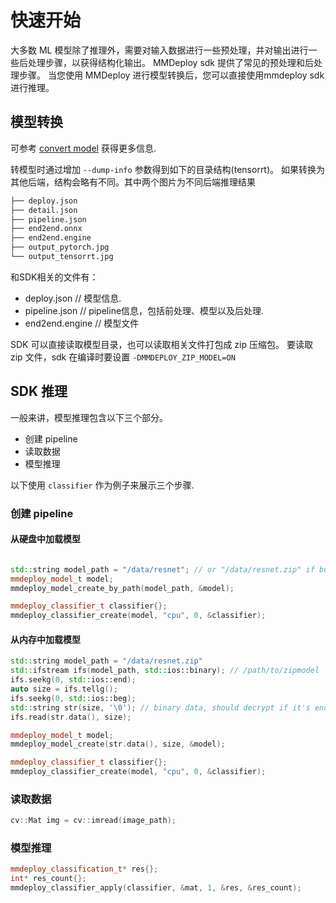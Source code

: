 # 快速开始

大多数 ML 模型除了推理外，需要对输入数据进行一些预处理，并对输出进行一些后处理步骤，以获得结构化输出。 MMDeploy sdk 提供了常见的预处理和后处理步骤。 当您使用 MMDeploy 进行模型转换后，您可以直接使用mmdeploy sdk 进行推理。

## 模型转换

可参考 [convert model](../02-how-to-run/convert_model.md) 获得更多信息.

转模型时通过增加 `--dump-info` 参数得到如下的目录结构(tensorrt)。 如果转换为其他后端，结构会略有不同。其中两个图片为不同后端推理结果

```bash
├── deploy.json
├── detail.json
├── pipeline.json
├── end2end.onnx
├── end2end.engine
├── output_pytorch.jpg
└── output_tensorrt.jpg
```

和SDK相关的文件有：

- deploy.json    // 模型信息.
- pipeline.json  // pipeline信息，包括前处理、模型以及后处理.
- end2end.engine // 模型文件

SDK 可以直接读取模型目录，也可以读取相关文件打包成 zip 压缩包。 要读取 zip 文件，sdk 在编译时要设置 `-DMMDEPLOY_ZIP_MODEL=ON`

## SDK 推理

一般来讲，模型推理包含以下三个部分。

- 创建 pipeline
- 读取数据
- 模型推理

以下使用 `classifier` 作为例子来展示三个步骤.

### 创建 pipeline

#### 从硬盘中加载模型

```cpp

std::string model_path = "/data/resnet"; // or "/data/resnet.zip" if build with `-DMMDEPLOY_ZIP_MODEL=ON`
mmdeploy_model_t model;
mmdeploy_model_create_by_path(model_path, &model);

mmdeploy_classifier_t classifier{};
mmdeploy_classifier_create(model, "cpu", 0, &classifier);
```

#### 从内存中加载模型

```cpp
std::string model_path = "/data/resnet.zip"
std::ifstream ifs(model_path, std::ios::binary); // /path/to/zipmodel
ifs.seekg(0, std::ios::end);
auto size = ifs.tellg();
ifs.seekg(0, std::ios::beg);
std::string str(size, '\0'); // binary data, should decrypt if it's encrypted
ifs.read(str.data(), size);

mmdeploy_model_t model;
mmdeploy_model_create(str.data(), size, &model);

mmdeploy_classifier_t classifier{};
mmdeploy_classifier_create(model, "cpu", 0, &classifier);
```

### 读取数据

```cpp
cv::Mat img = cv::imread(image_path);
```

### 模型推理

```cpp
mmdeploy_classification_t* res{};
int* res_count{};
mmdeploy_classifier_apply(classifier, &mat, 1, &res, &res_count);
```
